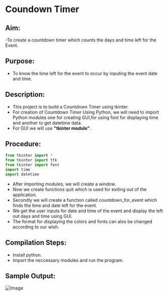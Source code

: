 # Coundown Timer

## Aim:

-To create a countdown timer which counts the days and time left for the Event.

## Purpose:

- To know the time left for the event to occur by inputing the event date and time.

## Description:

- This project is to build a Countdown Timer using tkinter.
- For creation of Countdown Timer Using Python, we will need to import Python modules one for creating GUI,for using font for displaying time and another to get datetime data.
- For GUI we will use **"tkinter module"**.

## Procedure: 

```python
from tkinter import *
from tkinter import ttk
from tkinter import font
import time
import datetime
```
- After importing modules, we will create a window.
- Now we create functions quit which is used for exiting out of the application.
- Secondly we will create a function called countdown_for_event which finds the time and date left for the event.
- We get the user inputs for date and time of the event and display the left out days and time using GUI.
- The format for displaying the colors and fonts can also be changed according to our wish.

## Compilation Steps:

- Install python.
- Import the neccessary modules and run the program.

## Sample Output:
![Image](https://github.com/coding-geek21/Awesome_Python_Scripts/blob/main/GUIScripts/Countdown%20Timer/Images/countdown_timer.jpg)
